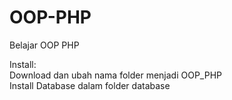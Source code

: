 # OOP-PHP
Belajar OOP PHP

Install:<br>
Download dan ubah nama folder menjadi OOP_PHP<br>
Install Database dalam folder database<br>
